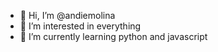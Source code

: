 - 👋 Hi, I’m @andiemolina
- 👀 I’m interested in everything
- 🌱 I’m currently learning python and javascript


<!---
andiemolina/andiemolina is a ✨ special ✨ repository because its `README.md` (this file) appears on your GitHub profile.
You can click the Preview link to take a look at your changes.
--->
